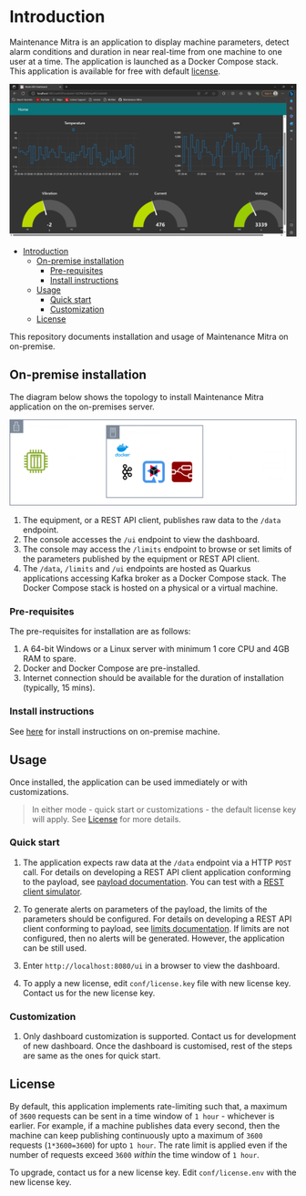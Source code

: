 # Introduction

Maintenance Mitra is an application to display machine parameters, detect alarm conditions and duration in near real-time from one machine to one user at a time. The application is launched as a Docker Compose stack. This application is available for free with default [license](#license).

![Screen-shot](./png/dashboard.png)

- [Introduction](#introduction)
  - [On-premise installation](#on-premise-installation)
    - [Pre-requisites](#pre-requisites)
    - [Install instructions](#install-instructions)
  - [Usage](#usage)
    - [Quick start](#quick-start)
    - [Customization](#customization)
  - [License](#license)

This repository documents installation and usage of Maintenance Mitra on on-premise.

## On-premise installation

The diagram below shows the topology to install Maintenance Mitra application on the on-premises server.

![on-premise](png/on-premise.png)

1. The equipment, or a REST API client, publishes raw data to the `/data` endpoint.
2. The console accesses the `/ui` endpoint to view the dashboard.
3. The console may access the `/limits` endpoint to browse or set limits of the parameters published by the equipment or REST API client.
4. The `/data`, `/limits` and `/ui` endpoints are hosted as Quarkus applications accessing Kafka broker as a Docker Compose stack. The Docker Compose stack is hosted on a physical or a virtual machine.

### Pre-requisites

The pre-requisites for installation are as follows:

1. A 64-bit Windows or a Linux server with minimum 1 core CPU and 4GB RAM to spare.
2. Docker and Docker Compose are pre-installed.
3. Internet connection should be available for the duration of installation (typically, 15 mins).

### Install instructions

See [here](docs/on-premises.md) for install instructions on on-premise machine.

## Usage

Once installed, the application can be used immediately or with customizations.

> In either mode - quick start or customizations - the default license key will apply. See [License](#license) for more details.

### Quick start

1. The application expects raw data at the `/data` endpoint via a HTTP `POST` call. For details on developing a REST API client application conforming to the payload, see [payload documentation](./docs/payload.md). You can test with a [REST client simulator](https://github.com/nsubrahm/simulators/tree/main/rest).

2. To generate alerts on parameters of the payload, the limits of the parameters should be configured. For details on developing a REST API client conforming to payload, see [limits documentation](./docs/limits.md). If limits are not configured, then no alerts will be generated. However, the application can be still used.

3. Enter `http://localhost:8080/ui` in a browser to view the dashboard.

4. To apply a new license, edit `conf/license.key` file with new license key. Contact us for the new license key. 

### Customization

1. Only dashboard customization is supported. Contact us for development of new dashboard. Once the dashboard is customised, rest of the steps are same as the ones for quick start.

## License

By default, this application implements rate-limiting such that, a maximum of `3600` requests can be sent in a time window of `1 hour` - whichever is earlier. For example, if a machine publishes data every second, then the machine can keep publishing continuously upto a maximum of `3600` requests (`1*3600=3600`) for upto `1 hour`. The rate limit is applied even if the number of requests exceed `3600` _within_ the time window of `1 hour`.

To upgrade, contact us for a new license key. Edit `conf/license.env` with the new license key.
